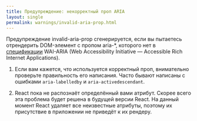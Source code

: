 ```yaml
---
title: Предупреждение: некорректный проп ARIA
layout: single
permalink: warnings/invalid-aria-prop.html
---
```


Предупреждение invalid-aria-prop сгенерируется, если вы пытаетесь отрендерить DOM-элемент с пропом aria-*, которого нет в [спецификации](https://www.w3.org/TR/wai-aria-1.1/#states_and_properties) WAI-ARIA (Web Accessibility Initiative — Accessible Rich Internet Applications).

1. Если вам кажется, что используется корректный проп, внимательно проверьте правильность его написания. Часто бывают написаны с ошибками `aria-labelledby` и `aria-activedescendant`.

2. React пока не распознаёт определённый вами атрибут. Скорее всего эта проблема будет решена в будущей версии React. На данный момент React удаляет все неизвестные атрибуты, поэтому их присутствие в приложении не приведёт к их рендеру.
